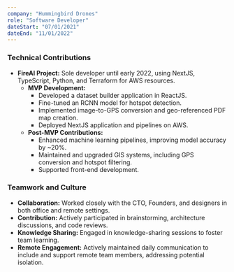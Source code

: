 ```yaml
---
company: "Hummingbird Drones"
role: "Software Developer"
dateStart: "07/01/2021"
dateEnd: "11/01/2022"
---
```


### Technical Contributions

- **FireAI Project:** Sole developer until early 2022, using NextJS, TypeScript, Python, and Terraform for AWS resources.
  - **MVP Development:**
    - Developed a dataset builder application in ReactJS.
    - Fine-tuned an RCNN model for hotspot detection.
    - Implemented image-to-GPS conversion and geo-referenced PDF map creation.
    - Deployed NextJS application and pipelines on AWS.
  - **Post-MVP Contributions:**
    - Enhanced machine learning pipelines, improving model accuracy by ~20%.
    - Maintained and upgraded GIS systems, including GPS conversion and hotspot filtering.
    - Supported front-end development.

### Teamwork and Culture

- **Collaboration:** Worked closely with the CTO, Founders, and designers in both office and remote settings.
- **Contribution:** Actively participated in brainstorming, architecture discussions, and code reviews.
- **Knowledge Sharing:** Engaged in knowledge-sharing sessions to foster team learning.
- **Remote Engagement:** Actively maintained daily communication to include and support remote team members, addressing potential isolation.
